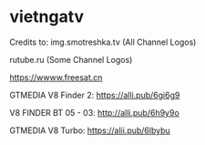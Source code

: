 # vietngatv

Credits to:
img.smotreshka.tv (All Channel Logos)

rutube.ru (Some Channel Logos)


https://wwww.freesat.cn


GTMEDIA V8 Finder 2:  https://alli.pub/6gi6g9


V8 FINDER BT 05 - 03:  http://alli.pub/6h9y9o


GTMEDIA V8 Turbo: https://alii.pub/6lbybu
